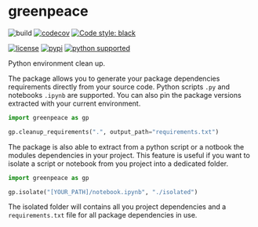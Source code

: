 # greenpeace

![build](https://github.com/fdieulle/greenpeace/actions/workflows/build.yml/badge.svg)
[![codecov](https://codecov.io/gh/fdieulle/greenpeace/branch/main/graph/badge.svg?token=7AAFH9JUHG)](https://codecov.io/gh/fdieulle/greenpeace)
[![Code style: black](https://img.shields.io/badge/code%20style-black-000000.svg)](https://github.com/psf/black)

[![license](https://img.shields.io/badge/license-MIT-blue.svg?maxAge=3600)](./LICENSE) 
[![pypi](https://img.shields.io/pypi/v/greenpeace.svg)](https://pypi.org/project/greenpeace/)
[![python supported](https://img.shields.io/pypi/pyversions/greenpeace.svg)](https://pypi.org/project/greenpeace/)

Python environment clean up. 

The package allows you to generate your package dependencies requirements directly from your source code. Python scripts `.py` and notebooks `.ipynb` are supported. You can also pin the package versions extracted with your current environment.

```python
import greenpeace as gp

gp.cleanup_requirements(".", output_path="requirements.txt")
```

The package is also able to extract from a python script or a notbook the modules dependencies in your project. This feature is useful if you want to isolate a script or notebook from you project into a dedicated folder.

```python
import greenpeace as gp

gp.isolate("[YOUR_PATH]/notebook.ipynb", "./isolated")
```

The isolated folder will contains all you project dependencies and a `requirements.txt` file for all package dependencies in use.

